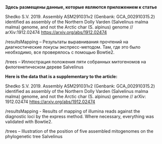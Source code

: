 **Здесь размещены данные, которые являются приложением к статье**

Shedko S.V. 2019. Assembly ASM291031v2 (Genbank: GCA_002910315.2) identified as assembly of the Northern Dolly Varden (Salvelinus malma malma) genome, and not the Arctic char (S. alpinus) genome // arXiv:1912.02474 
https://arxiv.org/abs/1912.02474

/resultsMapping – Результаты выравнивания прочтений на диагностические локусы экспресс-методом. Там, где это было необходимо, все проверялось с помощью Bowtie2.

/trees – Иллюстрация положения пяти собранных митогеномов на филогенетическом дереве Salvelinus




**Here is the data that is a supplementary to the article:**

Shedko S.V. 2019. Assembly ASM291031v2 (Genbank: GCA_002910315.2) identified as assembly of the Northern Dolly Varden (Salvelinus malma malma) genome, and not the Arctic char (S. alpinus) genome // arXiv: 1912.02474
https://arxiv.org/abs/1912.02474

/resultsMapping - Results of mapping of illumina reads against the diagnostic loci by the express method. Where necessary, everything was validated with Bowtie2.

/trees – Illustration of the position of five assembled mitogenomes on the phylogenetic tree Salvelinus
